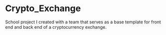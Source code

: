 # Crypto_Exchange
School project I created with a team that serves as a base template for front end and back end of a cryptocurrency exchange.
